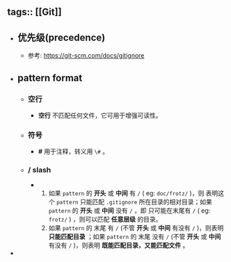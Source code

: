 tags:: [[Git]]
---

- ## 优先级(precedence)
	- 参考: https://git-scm.com/docs/gitignore
- ## pattern format
	- ### 空行
		- **空行** 不匹配任何文件，它可用于增强可读性。
	- ### 符号
		- **#** 用于注释，转义用 `\#` 。
	- ### / slash
		- 1. 如果 `pattern` 的 **开头** 或 **中间** 有 `/` ( eg: `doc/frotz/` )，则 表明这个  `pattern` 只能匹配 `.gitignore` 所在目录的相对目录；如果 `pattern` 的 **开头** 或 **中间** 没有 `/` ，即 只可能在末尾有 `/` ( eg: `frotz/` ) ，则可以匹配 **任意层级** 的目录。
		  2. 如果 `pattern` 的 末尾 有 `/` (不管 **开头** 或 **中间** 有没有 `/` )，则表明 **只能匹配目录** ；如果 `pattern` 的 末尾 没有 `/` (不管 **开头** 或 **中间** 有没有 `/` )，则表明 **既能匹配目录，又能匹配文件** 。
-